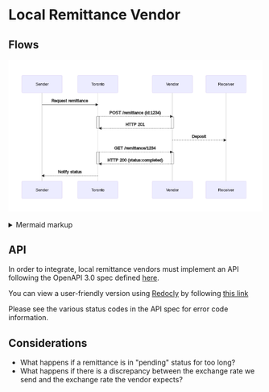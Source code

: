 
# Local Remittance Vendor

## Flows
<!-- generated by mermaid compile action - START -->
![~mermaid diagram 1~](/output/local-vendor_README-md-1.png)
<details>
  <summary>Mermaid markup</summary>

```mermaid!
sequenceDiagram
    participant Sender
    participant Toronto
    participant Vendor
    participant Receiver
    Sender->>Toronto: Request remittance
    Toronto-->>Vendor: POST /remittance (id:1234)
    activate Toronto
    activate Vendor
    Vendor-->>Toronto: HTTP 201
    deactivate Vendor
    deactivate Toronto
    Vendor-->>Receiver: Deposit
    Toronto-->>Vendor: GET /remittance/1234
    activate Toronto
    activate Vendor
    Vendor-->>Toronto: HTTP 200 (status:completed)
    deactivate Vendor
    deactivate Toronto
    Toronto-->>Sender: Notify status
```

</details>
<!-- generated by mermaid compile action - END -->

## API
In order to integrate, local remittance vendors must implement an API following the OpenAPI 3.0 spec defined [here](https://raw.githubusercontent.com/loud-n-clear/toronto-specs/main/local-vendor-api.yml).

You can view a user-friendly version using [Redocly](https://github.com/Redocly/redoc) by following [this link](http://redocly.github.io/redoc/?url=https://raw.githubusercontent.com/loud-n-clear/toronto-specs/main/local-vendor-api.yml)

Please see the various status codes in the API spec for error code information.


## Considerations
- What happens if a remittance is in "pending" status for too long?
- What happens if there is a discrepancy between the exchange rate we send and the exchange rate the vendor expects?
